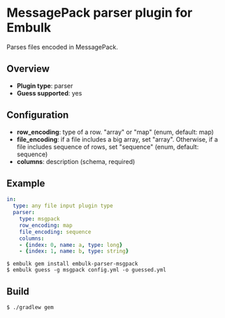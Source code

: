 # MessagePack parser plugin for Embulk

Parses files encoded in MessagePack.

## Overview

* **Plugin type**: parser
* **Guess supported**: yes

## Configuration

- **row_encoding**: type of a row. "array" or "map" (enum, default: map)
- **file_encoding**: if a file includes a big array, set "array". Otherwise, if a file includes sequence of rows, set "sequence" (enum, default: sequence)
- **columns**: description (schema, required)

## Example

```yaml
in:
  type: any file input plugin type
  parser:
    type: msgpack
    row_encoding: map
    file_encoding: sequence
    columns:
    - {index: 0, name: a, type: long}
    - {index: 1, name: b, type: string}
```

```
$ embulk gem install embulk-parser-msgpack
$ embulk guess -g msgpack config.yml -o guessed.yml
```

## Build

```
$ ./gradlew gem
```
